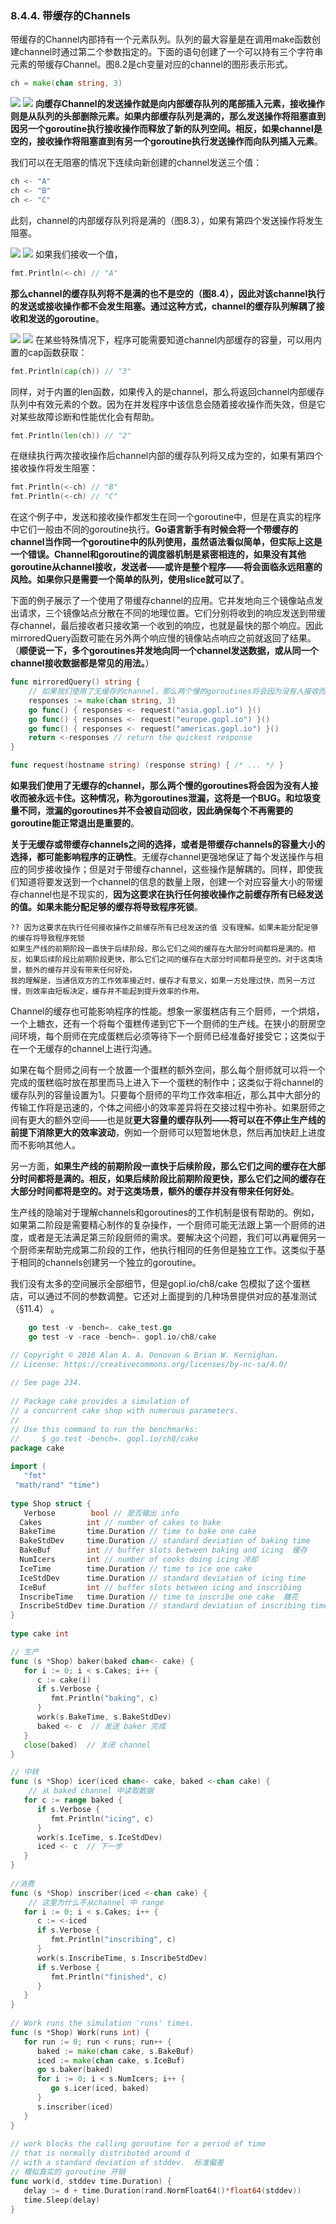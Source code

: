 ### 8.4.4. 带缓存的Channels

带缓存的Channel内部持有一个元素队列。队列的最大容量是在调用make函数创建channel时通过第二个参数指定的。下面的语句创建了一个可以持有三个字符串元素的带缓存Channel。图8.2是ch变量对应的channel的图形表示形式。

```Go
ch = make(chan string, 3)
```

![](../images/ch8-02.png)
![](https://github.com/gopl-zh/gopl-zh.github.com/blob/master/images/ch8-02.png?raw=true)
**向缓存Channel的发送操作就是向内部缓存队列的尾部插入元素，接收操作则是从队列的头部删除元素。如果内部缓存队列是满的，那么发送操作将阻塞直到因另一个goroutine执行接收操作而释放了新的队列空间。相反，如果channel是空的，接收操作将阻塞直到有另一个goroutine执行发送操作而向队列插入元素**。

我们可以在无阻塞的情况下连续向新创建的channel发送三个值：

```Go
ch <- "A"
ch <- "B"
ch <- "C"
```

此刻，channel的内部缓存队列将是满的（图8.3），如果有第四个发送操作将发生阻塞。

![](../images/ch8-03.png)
![](https://github.com/gopl-zh/gopl-zh.github.com/blob/master/images/ch8-03.png?raw=true)
如果我们接收一个值，

```Go
fmt.Println(<-ch) // "A"
```

**那么channel的缓存队列将不是满的也不是空的（图8.4），因此对该channel执行的发送或接收操作都不会发生阻塞。通过这种方式，channel的缓存队列解耦了接收和发送的goroutine**。

![](../images/ch8-04.png)
![](https://github.com/gopl-zh/gopl-zh.github.com/blob/master/images/ch8-04.png?raw=true)
在某些特殊情况下，程序可能需要知道channel内部缓存的容量，可以用内置的cap函数获取：

```Go
fmt.Println(cap(ch)) // "3"
```

同样，对于内置的len函数，如果传入的是channel，那么将返回channel内部缓存队列中有效元素的个数。因为在并发程序中该信息会随着接收操作而失效，但是它对某些故障诊断和性能优化会有帮助。

```Go
fmt.Println(len(ch)) // "2"
```

在继续执行两次接收操作后channel内部的缓存队列将又成为空的，如果有第四个接收操作将发生阻塞：

```Go
fmt.Println(<-ch) // "B"
fmt.Println(<-ch) // "C"
```

在这个例子中，发送和接收操作都发生在同一个goroutine中，但是在真实的程序中它们一般由不同的goroutine执行。**Go语言新手有时候会将一个带缓存的channel当作同一个goroutine中的队列使用，虽然语法看似简单，但实际上这是一个错误。Channel和goroutine的调度器机制是紧密相连的，如果没有其他goroutine从channel接收，发送者——或许是整个程序——将会面临永远阻塞的风险。如果你只是需要一个简单的队列，使用slice就可以了**。

下面的例子展示了一个使用了带缓存channel的应用。它并发地向三个镜像站点发出请求，三个镜像站点分散在不同的地理位置。它们分别将收到的响应发送到带缓存channel，最后接收者只接收第一个收到的响应，也就是最快的那个响应。因此mirroredQuery函数可能在另外两个响应慢的镜像站点响应之前就返回了结果。（**顺便说一下，多个goroutines并发地向同一个channel发送数据，或从同一个channel接收数据都是常见的用法。**）

```Go
func mirroredQuery() string {
	// 如果我们使用了无缓存的channel，那么两个慢的goroutines将会因为没有人接收而被永远卡住
	responses := make(chan string, 3)
	go func() { responses <- request("asia.gopl.io") }()
	go func() { responses <- request("europe.gopl.io") }()
	go func() { responses <- request("americas.gopl.io") }()
	return <-responses // return the quickest response
}

func request(hostname string) (response string) { /* ... */ }
```

**如果我们使用了无缓存的channel，那么两个慢的goroutines将会因为没有人接收而被永远卡住。这种情况，称为goroutines泄漏，这将是一个BUG。和垃圾变量不同，泄漏的goroutines并不会被自动回收，因此确保每个不再需要的goroutine能正常退出是重要的**。

**关于无缓存或带缓存channels之间的选择，或者是带缓存channels的容量大小的选择，都可能影响程序的正确性**。无缓存channel更强地保证了每个发送操作与相应的同步接收操作；但是对于带缓存channel，这些操作是解耦的。同样，即使我们知道将要发送到一个channel的信息的数量上限，创建一个对应容量大小的带缓存channel也是不现实的，**因为这要求在执行任何接收操作之前缓存所有已经发送的值。如果未能分配足够的缓存将导致程序死锁**。

	?? 因为这要求在执行任何接收操作之前缓存所有已经发送的值 没有理解。如果未能分配足够的缓存将导致程序死锁
	如果生产线的前期阶段一直快于后续阶段，那么它们之间的缓存在大部分时间都将是满的。相反，如果后续阶段比前期阶段更快，那么它们之间的缓存在大部分时间都将是空的。对于这类场景，额外的缓存并没有带来任何好处。
	我的理解是，当通信双方的工作效率接近时，缓存才有意义，如果一方处理过快，而另一方过慢，则效率由短板决定，缓存并不能起到提升效率的作用。

Channel的缓存也可能影响程序的性能。想象一家蛋糕店有三个厨师，一个烘焙，一个上糖衣，还有一个将每个蛋糕传递到它下一个厨师的生产线。在狭小的厨房空间环境，每个厨师在完成蛋糕后必须等待下一个厨师已经准备好接受它；这类似于在一个无缓存的channel上进行沟通。

如果在每个厨师之间有一个放置一个蛋糕的额外空间，那么每个厨师就可以将一个完成的蛋糕临时放在那里而马上进入下一个蛋糕的制作中；这类似于将channel的缓存队列的容量设置为1。只要每个厨师的平均工作效率相近，那么其中大部分的传输工作将是迅速的，个体之间细小的效率差异将在交接过程中弥补。如果厨师之间有更大的额外空间——也是就**更大容量的缓存队列——将可以在不停止生产线的前提下消除更大的效率波动**，例如一个厨师可以短暂地休息，然后再加快赶上进度而不影响其他人。

另一方面，**如果生产线的前期阶段一直快于后续阶段，那么它们之间的缓存在大部分时间都将是满的。相反，如果后续阶段比前期阶段更快，那么它们之间的缓存在大部分时间都将是空的。对于这类场景，额外的缓存并没有带来任何好处**。

生产线的隐喻对于理解channels和goroutines的工作机制是很有帮助的。例如，如果第二阶段是需要精心制作的复杂操作，一个厨师可能无法跟上第一个厨师的进度，或者是无法满足第三阶段厨师的需求。要解决这个问题，我们可以再雇佣另一个厨师来帮助完成第二阶段的工作，他执行相同的任务但是独立工作。这类似于基于相同的channels创建另一个独立的goroutine。

我们没有太多的空间展示全部细节，但是gopl.io/ch8/cake 包模拟了这个蛋糕店，可以通过不同的参数调整。它还对上面提到的几种场景提供对应的基准测试（§11.4） 。


```go
	go test -v -bench=. cake_test.go
	go test -v -race -bench=. gopl.io/ch8/cake
```

```go
// Copyright © 2016 Alan A. A. Donovan & Brian W. Kernighan.  
// License: https://creativecommons.org/licenses/by-nc-sa/4.0/  
  
// See page 234.  
  
// Package cake provides a simulation of  
// a concurrent cake shop with numerous parameters.  
//  
// Use this command to run the benchmarks:  
//     $ go test -bench=. gopl.io/ch8/cake  
package cake  
  
import (  
   "fmt"  
 "math/rand" "time")  
  
type Shop struct {  
   Verbose        bool // 是否输出 info
  Cakes          int // number of cakes to bake  
  BakeTime       time.Duration // time to bake one cake  
  BakeStdDev     time.Duration // standard deviation of baking time  
  BakeBuf        int // buffer slots between baking and icing  缓存
  NumIcers       int // number of cooks doing icing 冷却 
  IceTime        time.Duration // time to ice one cake  
  IceStdDev      time.Duration // standard deviation of icing time  
  IceBuf         int // buffer slots between icing and inscribing  
  InscribeTime   time.Duration // time to inscribe one cake  雕花
  InscribeStdDev time.Duration // standard deviation of inscribing time  
}  
  
type cake int  

// 生产  
func (s *Shop) baker(baked chan<- cake) {  
   for i := 0; i < s.Cakes; i++ {  
      c := cake(i)  
      if s.Verbose {  
         fmt.Println("baking", c)  
      }  
      work(s.BakeTime, s.BakeStdDev)  
      baked <- c  // 发送 baker 完成
   }  
   close(baked)  // 关闭 channel
}  

// 中转 
func (s *Shop) icer(iced chan<- cake, baked <-chan cake) {  
	// 从 baked channel 中读取数据
   for c := range baked {  
      if s.Verbose {  
         fmt.Println("icing", c)  
      }  
      work(s.IceTime, s.IceStdDev)  
      iced <- c  // 下一步
   }  
} 
 
//消费   
func (s *Shop) inscriber(iced <-chan cake) {
	// 这里为什么不从channel 中 range  
   for i := 0; i < s.Cakes; i++ {  
      c := <-iced  
      if s.Verbose {  
         fmt.Println("inscribing", c)  
      }  
      work(s.InscribeTime, s.InscribeStdDev)  
      if s.Verbose {  
         fmt.Println("finished", c)  
      }  
   }  
}  
  
// Work runs the simulation 'runs' times.  
func (s *Shop) Work(runs int) {  
   for run := 0; run < runs; run++ {  
      baked := make(chan cake, s.BakeBuf)  
      iced := make(chan cake, s.IceBuf)  
      go s.baker(baked)  
      for i := 0; i < s.NumIcers; i++ {  
         go s.icer(iced, baked)  
      }  
      s.inscriber(iced)  
   }  
}  
  
// work blocks the calling goroutine for a period of time  
// that is normally distributed around d  
// with a standard deviation of stddev.  标准偏差 
// 模拟真实的 goroutine 开销
func work(d, stddev time.Duration) {  
   delay := d + time.Duration(rand.NormFloat64()*float64(stddev))  
   time.Sleep(delay)  
}
```
<!--stackedit_data:
eyJoaXN0b3J5IjpbLTY1MDc0ODM1NSwtMTQzMDIxMTUyNCwtMj
Y4NDU1NDU5LC0xMjc5MDgzNjk3LC0zNDU4NjgwNTUsLTI2NjAx
NzYxMywxNjk4MzE4NzA3LC0xMTE3OTExMTc1LC01MTkzOTM3MD
gsMzE4NDg3ODQyLDQ4NzE0NTUzNiwtMzIyNDA4NjE4LC04NTEw
MjExNjIsLTEyNDIzNzY1NTRdfQ==
-->